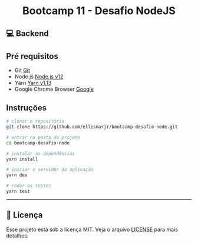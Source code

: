 <h1 align="center">
 Bootcamp 11 - Desafio NodeJS
 </h1>

## :computer: Backend

## Pré requisitos

- Git [Git](https://git-scm.com)
- Node.js [Node.js v12](https://nodejs.org/)
- Yarn [Yarn v1.13](https://yarnpkg.com/)
- Google Chrome Browser [Google](https://www.google.pt/intl/pt-PT/chrome/?brand=CHBD&gclid=CjwKCAiAxMLvBRBNEiwAKhr-nMvKg5nZhwHd__xLE-Mume31jYijN5WLG991vsf4owDGK4VNHWtrEhoCNRgQAvD_BwE&gclsrc=aw.ds)

## Instruções

```bash
# clonar o repositório
git clone https://github.com/ellismarjr/bootcamp-desafio-node.git

# entrar na pasta do projeto
cd bootcamp-desafio-node

# instalar as dependências
yarn install

# iniciar o servidor da aplicação
yarn dev

# rodar os testes
yarn test

```

---

## :memo: Licença

Esse projeto está sob a licença MIT. Veja o arquivo [LICENSE](LICENSE) para mais detalhes.
